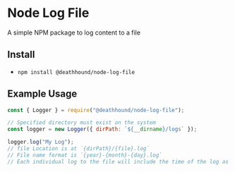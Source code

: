 # Node Log File
A simple NPM package to log content to a file

## Install
- `npm install @deathhound/node-log-file`

## Example Usage
```js
const { Logger } = require("@deathhound/node-log-file");

// Specified directory must exist on the system
const logger = new Logger({ dirPath: `${__dirname}/logs` });

logger.log("My Log");
// file Location is at `{dirPath}/{file}.log`
// File name format is `{year}-{month}-{day}.log`
// Each individual log to the file will include the time of the log as the format `[{hours}:{minutes}:{seconds}.{milliseconds}]`
```